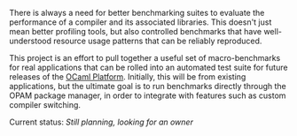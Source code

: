 There is always a need for better benchmarking suites to evaluate the
performance of a compiler and its associated libraries.  This doesn't just
mean better profiling tools, but also controlled benchmarks that have
well-understood resource usage patterns that can be reliably reproduced.

This project is an effort to pull together a useful set of macro-benchmarks
for real applications that can be rolled into an automated test suite for
future releases of the
[OCaml Platform](http://www.cl.cam.ac.uk/projects/ocamllabs/projects/platform.html).
Initially, this will be from existing applications, but the ultimate goal is
to run benchmarks directly through the OPAM package manager, in order to
integrate with features such as custom compiler switching.

Current status: *Still planning, looking for an owner*
